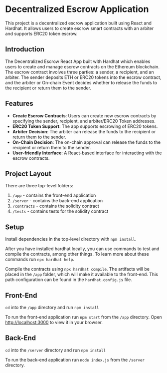 # Decentralized Escrow Application

This project is a decentralized escrow application built using React and Hardhat. It allows users to create escrow smart contracts with an arbiter and supports ERC20 token escrow.

## Introduction

The Decentralized Escrow React App built with Hardhat which enables users to create and manage escrow contracts on the Ethereum blockchain. The escrow contract involves three parties: a sender, a recipient, and an arbiter. The sender deposits ETH or ERC20 tokens into the escrow contract, and the arbiter or On-chain Event decides whether to release the funds to the recipient or return them to the sender.

## Features

- **Create Escrow Contracts**: Users can create new escrow contracts by specifying the sender, recipient, and arbiter/ERC20 Token addresses.
- **ERC20 Token Support**: The app supports escrowing of ERC20 tokens.
- **Arbiter Decision**: The arbiter can release the funds to the recipient or return them to the sender.
- **On-Chain Decision**: The on-chain approval can release the funds to the recipient or return them to the sender.
- **User-friendly Interface**: A React-based interface for interacting with the escrow contracts.

## Project Layout

There are three top-level folders:

1. `/app` - contains the front-end application
1. `/server` - contains the back-end application
2. `/contracts` - contains the solidity contract
3. `/tests` - contains tests for the solidity contract

## Setup

Install dependencies in the top-level directory with `npm install`.

After you have installed hardhat locally, you can use commands to test and compile the contracts, among other things. To learn more about these commands run `npx hardhat help`.

Compile the contracts using `npx hardhat compile`. The artifacts will be placed in the `/app` folder, which will make it available to the front-end. This path configuration can be found in the `hardhat.config.js` file.

## Front-End

`cd` into the `/app` directory and run `npm install`

To run the front-end application run `npm start` from the `/app` directory. Open [http://localhost:3000](http://localhost:3000) to view it in your browser.

## Back-End

`cd` into the `/server` directory and run `npm install`

To run the back-end application run `node index.js` from the `/server` directory.
